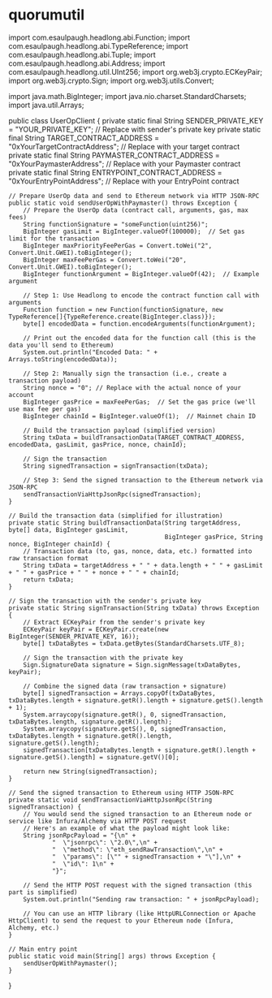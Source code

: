 # quorumutil


import com.esaulpaugh.headlong.abi.Function;
import com.esaulpaugh.headlong.abi.TypeReference;
import com.esaulpaugh.headlong.abi.Tuple;
import com.esaulpaugh.headlong.abi.Address;
import com.esaulpaugh.headlong.util.UInt256;
import org.web3j.crypto.ECKeyPair;
import org.web3j.crypto.Sign;
import org.web3j.utils.Convert;

import java.math.BigInteger;
import java.nio.charset.StandardCharsets;
import java.util.Arrays;

public class UserOpClient {
    private static final String SENDER_PRIVATE_KEY = "YOUR_PRIVATE_KEY";  // Replace with sender's private key
    private static final String TARGET_CONTRACT_ADDRESS = "0xYourTargetContractAddress";  // Replace with your target contract
    private static final String PAYMASTER_CONTRACT_ADDRESS = "0xYourPaymasterAddress";  // Replace with your Paymaster contract
    private static final String ENTRYPOINT_CONTRACT_ADDRESS = "0xYourEntryPointAddress";  // Replace with your EntryPoint contract

    // Prepare UserOp data and send to Ethereum network via HTTP JSON-RPC
    public static void sendUserOpWithPaymaster() throws Exception {
        // Prepare the UserOp data (contract call, arguments, gas, max fees)
        String functionSignature = "someFunction(uint256)";
        BigInteger gasLimit = BigInteger.valueOf(100000);  // Set gas limit for the transaction
        BigInteger maxPriorityFeePerGas = Convert.toWei("2", Convert.Unit.GWEI).toBigInteger();
        BigInteger maxFeePerGas = Convert.toWei("20", Convert.Unit.GWEI).toBigInteger();
        BigInteger functionArgument = BigInteger.valueOf(42);  // Example argument

        // Step 1: Use Headlong to encode the contract function call with arguments
        Function function = new Function(functionSignature, new TypeReference[]{TypeReference.create(BigInteger.class)});
        byte[] encodedData = function.encodeArguments(functionArgument);

        // Print out the encoded data for the function call (this is the data you'll send to Ethereum)
        System.out.println("Encoded Data: " + Arrays.toString(encodedData));

        // Step 2: Manually sign the transaction (i.e., create a transaction payload)
        String nonce = "0"; // Replace with the actual nonce of your account
        BigInteger gasPrice = maxFeePerGas;  // Set the gas price (we'll use max fee per gas)
        BigInteger chainId = BigInteger.valueOf(1);  // Mainnet chain ID

        // Build the transaction payload (simplified version)
        String txData = buildTransactionData(TARGET_CONTRACT_ADDRESS, encodedData, gasLimit, gasPrice, nonce, chainId);

        // Sign the transaction
        String signedTransaction = signTransaction(txData);

        // Step 3: Send the signed transaction to the Ethereum network via JSON-RPC
        sendTransactionViaHttpJsonRpc(signedTransaction);
    }

    // Build the transaction data (simplified for illustration)
    private static String buildTransactionData(String targetAddress, byte[] data, BigInteger gasLimit,
                                               BigInteger gasPrice, String nonce, BigInteger chainId) {
        // Transaction data (to, gas, nonce, data, etc.) formatted into raw transaction format
        String txData = targetAddress + " " + data.length + " " + gasLimit + " " + gasPrice + " " + nonce + " " + chainId;
        return txData;
    }

    // Sign the transaction with the sender's private key
    private static String signTransaction(String txData) throws Exception {
        // Extract ECKeyPair from the sender's private key
        ECKeyPair keyPair = ECKeyPair.create(new BigInteger(SENDER_PRIVATE_KEY, 16));
        byte[] txDataBytes = txData.getBytes(StandardCharsets.UTF_8);

        // Sign the transaction with the private key
        Sign.SignatureData signature = Sign.signMessage(txDataBytes, keyPair);

        // Combine the signed data (raw transaction + signature)
        byte[] signedTransaction = Arrays.copyOf(txDataBytes, txDataBytes.length + signature.getR().length + signature.getS().length + 1);
        System.arraycopy(signature.getR(), 0, signedTransaction, txDataBytes.length, signature.getR().length);
        System.arraycopy(signature.getS(), 0, signedTransaction, txDataBytes.length + signature.getR().length, signature.getS().length);
        signedTransaction[txDataBytes.length + signature.getR().length + signature.getS().length] = signature.getV()[0];

        return new String(signedTransaction);
    }

    // Send the signed transaction to Ethereum using HTTP JSON-RPC
    private static void sendTransactionViaHttpJsonRpc(String signedTransaction) {
        // You would send the signed transaction to an Ethereum node or service like Infura/Alchemy via HTTP POST request
        // Here's an example of what the payload might look like:
        String jsonRpcPayload = "{\n" +
                "  \"jsonrpc\": \"2.0\",\n" +
                "  \"method\": \"eth_sendRawTransaction\",\n" +
                "  \"params\": [\"" + signedTransaction + "\"],\n" +
                "  \"id\": 1\n" +
                "}";

        // Send the HTTP POST request with the signed transaction (this part is simplified)
        System.out.println("Sending raw transaction: " + jsonRpcPayload);

        // You can use an HTTP library (like HttpURLConnection or Apache HttpClient) to send the request to your Ethereum node (Infura, Alchemy, etc.)
    }

    // Main entry point
    public static void main(String[] args) throws Exception {
        sendUserOpWithPaymaster();
    }
}
